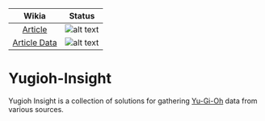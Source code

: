 |**Wikia**|**Status**|
|:-----:|:-----:|
[Article](https://github.com/fablecode/yugioh-insight/tree/master/src/wikia/article)|![alt text](https://fablecode.visualstudio.com/Yugioh%20Insight/_apis/build/status/Build_Article "Visual studio team services build status")
[Article Data](https://github.com/fablecode/yugioh-insight/tree/master/src/wikia/articledata)|![alt text](https://fablecode.visualstudio.com/Yugioh%20Insight/_apis/build/status/Build_ArticleData "Visual studio team services build status")

# Yugioh-Insight
Yugioh Insight is a collection of solutions for gathering [Yu-Gi-Oh](http://www.yugioh-card.com/uk/) data from various sources.